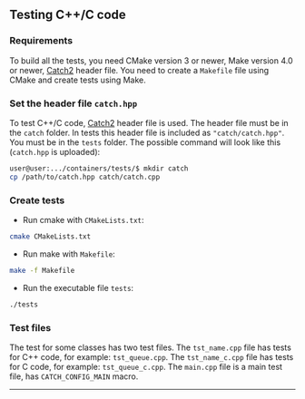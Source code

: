 ## Testing C++/C code

### Requirements 
To build all the tests, you need CMake version 3 or newer, Make version 4.0 or newer, 
[Catch2](https://github.com/catchorg/Catch2) header file. 
You need to create a `Makefile` file using CMake and create tests using Make.

### Set the header file `catch.hpp`
To test C++/C code, [Catch2](https://github.com/catchorg/Catch2) header file is used. 
The header file must be in the `catch` folder. In tests this header file is included as `"catch/catch.hpp"`.
You must be in the `tests` folder. The possible command will look like this (`catch.hpp` is uploaded):
```bash
user@user:.../containers/tests/$ mkdir catch
cp /path/to/catch.hpp catch/catch.cpp
```

### Create tests
* Run cmake with `CMakeLists.txt`:
```bash
cmake CMakeLists.txt
```
* Run make with `Makefile`:
```bash
make -f Makefile
```
* Run the executable file `tests`:
```bash
./tests
```
### Test files
The test for some classes has two test files. 
The `tst_name.cpp` file has tests for C++ code, for example: `tst_queue.cpp`.
The `tst_name_c.cpp` file has tests for C code, for example: `tst_queue_c.cpp`.
The `main.cpp` file is a main test file, has `CATCH_CONFIG_MAIN` macro.
<hr>
